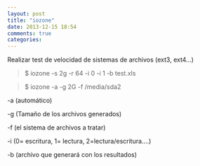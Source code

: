 ```yaml
---
layout: post
title: "iozone"
date: 2013-12-15 18:54
comments: true
categories: 
---
```

Realizar test de velocidad de sistemas de archivos (ext3, ext4...) 

>$ iozone -s 2g -r 64 -i 0 -i 1 -b test.xls

>$ iozone -a -g 2G -f /media/sda2 

-a (automático) 

-g (Tamaño de los archivos generados) 

-f (el sistema de archivos a tratar) 

-i (0= escritura, 1= lectura, 2=lectura/escritura....)

-b (archivo que generará con los resultados)

